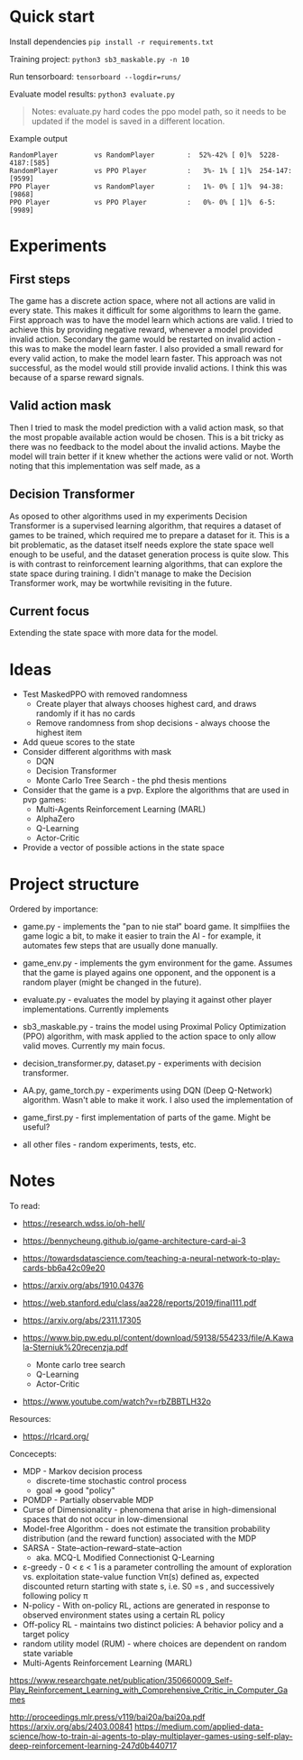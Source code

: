 # Quick start

Install dependencies
`pip install -r requirements.txt`

Training project:
`python3 sb3_maskable.py -n 10`

Run tensorboard:
`tensorboard --logdir=runs/`

Evaluate model results: `python3 evaluate.py`

> Notes: evaluate.py hard codes the ppo model path, so it needs to be updated if the model is saved in a different location.


Example output
```
RandomPlayer         vs RandomPlayer        :  52%-42% [ 0]%  5228-4187:[585]                                      
RandomPlayer         vs PPO Player          :   3%- 1% [ 1]%  254-147:[9599] 
PPO Player           vs RandomPlayer        :   1%- 0% [ 1]%  94-38:[9868] 
PPO Player           vs PPO Player          :   0%- 0% [ 1]%  6-5:[9989]
```

# Experiments

## First steps
The game has a discrete action space, where not all actions are valid in every state. This makes it difficult for some algorithms to learn the game. First approach was to have the model learn which actions are valid. I tried to achieve this by providing negative reward, whenever a model provided invalid action. Secondary the game would be restarted on invalid action - this was to make the model learn faster. I also provided a small reward for every valid action, to make the model learn faster.
This approach was not successful, as the model would still provide invalid actions. I think this was because of a sparse reward signals.

## Valid action mask
Then I tried to mask the model prediction with a valid action mask, so that the most propable available action would be chosen. This is a bit tricky as there was no feedback to the model about the invalid actions. Maybe the model will train better if it knew whether the actions were valid or not. 
Worth noting that this implementation was self made, as a 

## Decision Transformer
As oposed to other algorithms used in my experiments Decision Transformer is a supervised learning algorithm, that requires a dataset of games to be trained, which required me to prepare a dataset for it. This is a bit problematic, as the dataset itself needs explore the state space well enough to be useful, and the dataset generation process is quite slow. This is with contrast to reinforcement learning algorithms, that can explore the state space during training.
I didn't manage to make the Decision Transformer work, may be wortwhile revisiting in the future.

## Current focus
Extending the state space with more data for the model.

# Ideas
- Test MaskedPPO with removed randomness
    - Create player that always chooses highest card, and draws randomly if it has no cards
    - Remove randomness from shop decisions - always choose the highest item
- Add queue scores to the state
- Consider different algorithms with mask
    - DQN
    - Decision Transformer
    - Monte Carlo Tree Search - the phd thesis mentions
- Consider that the game is a pvp. Explore the algorithms that are used in pvp games:
    - Multi-Agents Reinforcement Learning (MARL)
    - AlphaZero
    - Q-Learning
    - Actor-Critic
- Provide a vector of possible actions in the state space

# Project structure
Ordered by importance:

- game.py - implements the "pan to nie stał" board game. It simplfiies the game logic a bit, to make it easier to train the AI - for example, it automates few steps that are usually done manually.
- game_env.py - implements the gym environment for the game. Assumes that the game is played agains one opponent, and the opponent is a random player (might be changed in the future).
- evaluate.py - evaluates the model by playing it against other player implementations. Currently implements 
- sb3_maskable.py - trains the model using Proximal Policy Optimization (PPO) algorithm, with mask applied to the action space to only allow valid moves. Currently my main focus.

- decision_transformer.py, dataset.py - experiments with decision transformer. 
- AA.py, game_torch.py - experiments using DQN (Deep Q-Network) algorithm. Wasn't able to make it work. I also used the implementation of 
- game_first.py - first implementation of parts of the game. Might be useful?
- all other files - random experiments, tests, etc.

# Notes

To read:
- https://research.wdss.io/oh-hell/
- https://bennycheung.github.io/game-architecture-card-ai-3
- https://towardsdatascience.com/teaching-a-neural-network-to-play-cards-bb6a42c09e20
- https://arxiv.org/abs/1910.04376
- https://web.stanford.edu/class/aa228/reports/2019/final111.pdf
- https://arxiv.org/abs/2311.17305
- https://www.bip.pw.edu.pl/content/download/59138/554233/file/A.Kawala-Sterniuk%20recenzja.pdf
    - Monte carlo tree search
    - Q-Learning
    - Actor-Critic

- https://www.youtube.com/watch?v=rbZBBTLH32o

Resources:
- https://rlcard.org/

Concecepts:
- MDP - Markov decision process
    - discrete-time stochastic control process
    - goal => good "policy"
- POMDP - Partially observable MDP
- Curse of Dimensionality - phenomena that arise in high-dimensional spaces that do not occur in low-dimensional
- Model-free Algorithm - does not estimate the transition probability distribution (and the reward function) associated with the MDP
- SARSA - State–action–reward–state–action
    - aka. MCQ-L Modified Connectionist Q-Learning
- ε-greedy -  0 < ε < 1 is a parameter controlling the amount of exploration vs. exploitation
state-value function Vπ(s) defined as, expected discounted return starting with state s, i.e. S0 =s , and successively following policy π
- N-policy - With on-policy RL, actions are generated in response to observed environment states using a certain RL policy
- Off-policy RL - maintains two distinct policies: A behavior policy and a target policy
- random utility model (RUM) - where choices are dependent on random state variable
- Multi-Agents Reinforcement Learning (MARL)


https://www.researchgate.net/publication/350660009_Self-Play_Reinforcement_Learning_with_Comprehensive_Critic_in_Computer_Games

http://proceedings.mlr.press/v119/bai20a/bai20a.pdf
https://arxiv.org/abs/2403.00841
https://medium.com/applied-data-science/how-to-train-ai-agents-to-play-multiplayer-games-using-self-play-deep-reinforcement-learning-247d0b440717